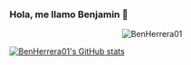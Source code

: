 ### Hola, me llamo Benjamin 👋

<p align="center"> <img src="https://komarev.com/ghpvc/?username=BenHerrera01&label=Visitas%20perfil&color=ce9927&style=flat" alt="BenHerrera01" /> </p>

[![BenHerrera01's GitHub stats](https://github-readme-stats.vercel.app/api?username=BenHerrera01)](https://github.com/BenHerrera01/github-readme-stats)
